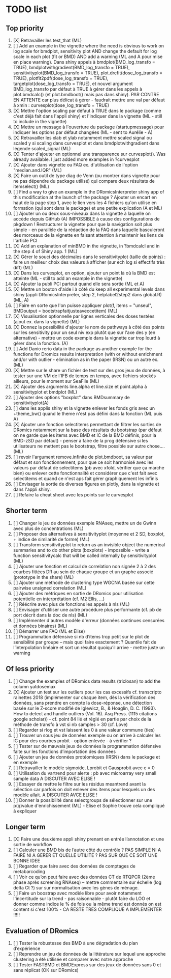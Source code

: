 # TODO list

## Top priority
1. [X] Retravailler les test_that (ML)
1. [ ] Add an example in the vignette where the need is obvious to work on log scale for bmdplot, sensitivity plot AND change the default for log scale in each plot (fit or BMD) AND add a warning (ML and A pour mise en place warning). Dans shiny appels à bmdplot(BMD_log_transfo = TRUE), bmdplotwithgradient(BMD_log_transfo = TRUE), sensitivityplot(BMD_log_transfo = TRUE), plot.drcfit(dose_log_transfo = TRUE), plotfit2pdf(dose_log_transfo = TRUE), targetplot(dose_log_transfo = TRUE), et nouvel argument BMD_log_transfo par défaut à TRUE à 
gérer dans les appels à plot.bmdcalc() (et plot.bmdboot() mais pas dans shiny). 
PAR CONTRE EN ATTENTE  car plus délicat à gérer - faudrait mettre une val par défaut à xmin : curvesplot(dose_log_transfo = TRUE)
1. [X] Mettre l'option scaling par défaut à TRUE dans le package (comme c'est déjà fait dans l'appli shiny) et l'indiquer dans la vignette (ML - still to include in the vignette)
1. [X] Mettre un message à l'ouverture du package (startupmessage) pour indiquer les options par défaut changées (ML - sent to Aurélie - A)
1. [X] Retravailler les xlab et ylab notamment mettre scaled signal ou scaled y si scaling dans curvesplot et dans bmdplotwithgradient dans légende scaled_signal (ML)
1. [X] Tenter d'ajouter en optionnel une transparence sur curvesplot(). Was already available. I just added more examples in ?curvesplot
1. [X] Ajouter dans vignette ou FAQ ex. d'utilisation de l'option "median.and.IQR" (ML)
1. [X] Faire un outil de type diag de Venn (ou montrer dans vignette pour ne pas dépendre du package utilisé) qui compare deux résultats de itemselect() (ML)
1. [ ] Find a way to give an example in the DRomicsInterpreter shiny app
of this modification at the launch of the package ? Ajouter un encart en haut de la page step 1, avec le lien vers les 4 fichiers qu'on utilise en formation (qui sont dans le package) et une petite explication (A et ML)
1. [ ] Ajouter un ou deux sous-niveaux dans la vignette à laquelle on accède depuis GitHub (A) IMPOSSIBLE à cause des configurations de pkgdown ! Restructurer la vignette pour que la navigation soit plus simple - en parallèle de la rédaction de la FAQ dans laquelle basculeront des morceaux de la vignette en faisant attention à maintenir les liens de l'article PCI
1. [X] Add an explanation of minBMD in the vignette, in ?bmdcalcl and in the step 4 of Shiny app. 1 (ML)
1. [X] Gérer le souci des décimales dans le sensitivityplot (taille de points) : faire un meilleur choix des valeurs à afficher (sur ech log si effectifs très diff) (ML)
1. [X] Dans les curvesplot, en option, ajouter un point là où la BMD est atteinte (ML - still to add an example in the vignette)
1. [X] Ajouter la publi PCI partout quand elle sera sortie (ML et A)
1. [X] Mettre un bouton d'aide i à côté du keep all experimental levels dans shiny (appli DRomicsInterpreter, step 2, helplabel2step2 dans global.R) (ML, A)
1. [ ] Faire en sorte que l'on puisse appliquer plot(f, items = "unseul", BMDoutput = bootstrapfaitjusteaveccetitem) (ML)
1. [X] Visualisation optionnelle par lignes verticales des doses testées (ajout ex. dans la vignette) (ML)
1. [X] Donnez la possibilité d'ajouter le nom de pathways à côté des points sur les sensitivity pour un seul niv exp plutôt que sur l'axe des y (en alternative) - mettre un code exemple dans la vignette car trop lourd à gérer dans la fonction. (A)
1. [ ] Add Danio rerio data in the package as another example for the functions for Dromics results interpretation (with or without enrichment and/or with outlier - elimination as in the paper (IRSN) ou un autre ex. (ML)
1. [X] Mettre sur le share un fichier de test sur des gros jeux de données, à tester sur une VM de l'IFB de temps en temps, avec fichiers stockés ailleurs, pour le moment sur SeaFile (ML)
1. [X] Ajouter des arguments line.alpha et line.size et point.alpha à sensitivityplot
et bmdplot (ML)
1. [ ] Ajouter des options "boxplot" dans BMDsummary de sensitivityplot(A)
1. [ ] dans les applis shiny et la vignette enlever les fonds gris avec un +theme_bw() quand le theme n'est pas défini dans la fonction (ML puis A)
1. [X] Ajouter une fonction selectitems permettant de filtrer les sorties de DRomics notamment sur la base des résultats du bootstrap (par défaut on ne garde 
que les items avec BMD et IC de la BMD définis, pour la BMD-zSD par défaut) - penser à faire de la prog défensive si les utilisateurs ne mettent pas le bootstrap, filtre possible sur autre chose.... (ML)
1. [ ] revoir l'argument remove.infinite de plot.bmdboot, sa valeur par défaut et son fonctionnement, pour que ce soit harmonisé avec les valeurs par défaut 
de selectitems (pb avec xfold, vérifier que ça marche bien) ou enlever cette fonctionnalité et considérer que c'est fait avec selectitems et quand ce n'est aps fait gérer graphiquement les infinis
1. [ ] Envisager la sortie de diverses figures en plotly,
dans la vignette et dans l'appli shiny.
1. [ ] Refaire la cheat sheet avec les points sur le curvesplot

## Shorter term 

1. [ ] Changer le jeu de données exemple RNAseq, mettre un de Gwinn avec plus de concentrations (ML)
1. [ ] Proposer des alternatives à sensitivityplot (moyenne et 2 SD, boxplot, + indice de similarité de forme) (ML)
1. [ ] Transform sensitivityplot to return as an invisible object the numerical summaries and to do other plots (boxplots) - impossible - write a function sensitivitycalc that will be called internally by sensitivityplot (ML)
1. [ ] Ajouter une fonction et calcul de correlation non signée 2 à 2 des courbes fittées DR au sein de chaque groupe et un graphe associé (prototype in the share) (ML)
1. [ ] Ajouter une méthode de clustering type WGCNA basée sur cette pairwise unsigned correlation (ML)
1. [ ] Ajouter des métriques en sortie de DRomics pour utilisation potentielle en interprétation (cf. M2 Ellis, …)
1. [ ] Réécrire avec plus de fonctions les appels à nls (ML)
1. [ ] Envisager d'utiliser une autre procédure plus performante (cf. pb de port décrit dans la doc de nls) (ML)
1. [ ] Implémenter d'autres modèle d'erreur (données continues censurées et données binaires) (ML)
1. [ ] Démarrer une FAQ (ML et Elise)
1. [ ] Programmation défensive si nb d’items trop petit sur le plot de sensibilité par groupe – mais quoi faire exactement ? Quantile fait de l’interpolation linéaire et sort un résultat quoiqu’il arrive - mettre juste un warning


## Of less priority
1. [ ] Change the examples of DRomics data results (triclosan) to add the column yatdosemax
1. [X] Ajouter un test sur les outliers pour les cas excessifs cf. transcripto rainettes 2018 (implémenter sur chaque item, dès la vérification des données, sans prendre en compte la dose-réponse, une détection basée sur le Z-score modifié de Iglewicz, B., & Hoaglin, D. C. (1993). How to detect and handle outliers (Vol. 16). Asq Press. (1115 citations google scholar)) - cf. point 84 lié et réglé en partie par choix de la méthode de transfo à vst si nb samples > 30 (cf. Love)
1. [ ] Regarder si rlog et vst laissent les 0 à une valeur commune (ties)
1. [ ] Trouver un sous jeu de données exemple ou on arrive à calculer les IC pour des courbes probit - option enlevée - à vérifier ?
1. [ ] Tester sur de mauvais jeux de données la programmation défensive faite sur les fonctions d’importation des données
1. [ ] Ajouter un jeu de données protéomiques (IRSN) dans le package et en exemple
1. [ ] Retravailler le modèle sigmoide, Lprobit et Gausprobit avec e = 0
1. [ ] Utilisation du vartrend pour alerte : pb avec microarray very small sample data A DISCUTER AVEC ELISE !
1. [ ] Essayer de mettre le filtre sur les résidus meantrend avant la sélection car parfois on doit enlever des items pour lesquels un des modèle allait. A DISCUTER AVCE ELISE !
1. [ ] Donner la possibilité dans selectgroups de sélectionner sur une p(q)value d'enrichissement (ML) - Elise et Sophie trouve cela compliqué à expliquer


## Longer term 
1. [X] Faire une deuxième appli shiny prenant en entrée l’annotation et une sortie de workflow
1. [ ] Calculer une BMD bis de l’autre côté du contrôle ? PAS SIMPLE NI A FAIRE NI A GERER ET QUELLE UTILITE ? PAS SUR QUE CE SOIT UNE BONNE IDEE
1. [ ] Regarder que faire avec des données de comptages de metabarcoding
1. [ ] Voir ce qu’on peut faire avec des données CT de RTQPCR (2ème phase après screening RNAseq) – mettre commentaire sur échelle (log delta Ct ?) sur sur normalisation avec les gènes de ménage.
1. [ ] Faire un boostrap avec modèle libre pour avoir notamment l'incertitude sur la trend -  pas raisonnable - plutôt faire du LOO et donner comme indice le % de fois ou la même trend est donnés on est content si c'est 100% - CA RESTE TRES COMPLIQUE A IMPLEMENTER !!!!!


## Evaluation of DRomics
1. [ ] Tester la robustesse des BMD à une dégradation du plan d’expérience
1. [ ] Reprendre un jeu de données de la littérature sur lequel une approche clustering a été utilisée et comparer avec notre approche
1. [ ] Tester FASTBMD et BMDExpress sur des jeux de données sans 0 et sans réplicat (OK sur DRomics)

